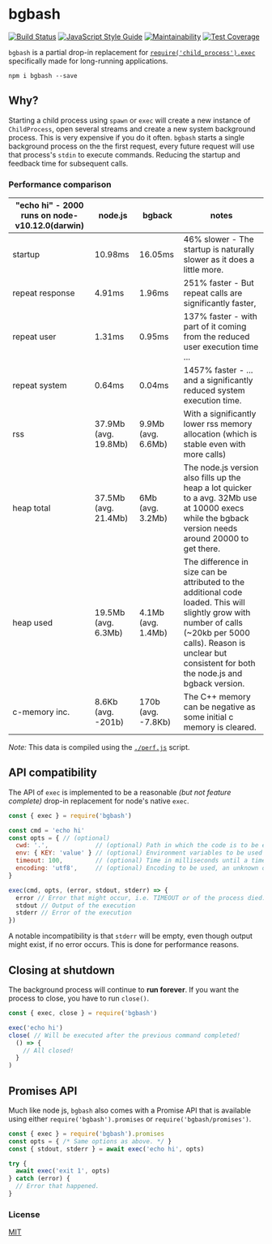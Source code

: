 # bgbash

[![Build Status](https://travis-ci.org/martinheidegger/bgbash.svg?branch=master)](https://travis-ci.org/martinheidegger/bgbash)
[![JavaScript Style Guide](https://img.shields.io/badge/code_style-standard-brightgreen.svg)](https://standardjs.com)
[![Maintainability](https://api.codeclimate.com/v1/badges/c1234051f29f448e3a40/maintainability)](https://codeclimate.com/github/martinheidegger/bgbash/maintainability)
[![Test Coverage](https://api.codeclimate.com/v1/badges/c1234051f29f448e3a40/test_coverage)](https://codeclimate.com/github/martinheidegger/bgbash/test_coverage)

`bgbash` is a partial drop-in replacement for [`require('child_process').exec`][exec] specifically made for long-running applications.

`npm i bgbash --save`

[exec]: https://nodejs.org/api/child_process.html#child_process_child_process_exec_command_options_callback

## Why?

Starting a child process using `spawn` or `exec` will create a new instance of `ChildProcess`, open several streams and create a new system background process. This is very expensive if you do it often. `bgbash` starts a single background process on the the first request, every future request will use that process's `stdin` to execute commands. Reducing the startup and feedback time for subsequent calls.

### Performance comparison

| "echo hi" - 2000 runs on node-v10.12.0(darwin) | node.js | bgback | notes |
|-----------------|---------|--------|---|
| startup         | 10.98ms | 16.05ms | 46% slower - The startup is naturally slower as it does a little more. |
| repeat response | 4.91ms | 1.96ms | 251% faster - But repeat calls are significantly faster, |
| repeat user     | 1.31ms | 0.95ms | 137% faster - with part of it coming from the reduced user execution time ... |
| repeat system   | 0.64ms | 0.04ms | 1457% faster - ... and a significantly reduced system execution time. |
| rss             | 37.9Mb (avg. 19.8Mb) | 9.9Mb (avg. 6.6Mb) | With a significantly lower rss memory allocation (which is stable even with more calls)  |
| heap total      | 37.5Mb (avg. 21.4Mb) | 6Mb (avg. 3.2Mb) | The node.js version also fills up the heap a lot quicker to a avg. 32Mb use at 10000 execs while the bgback version needs around 20000 to get there. |
| heap used       | 19.5Mb (avg. 6.3Mb) | 4.1Mb (avg. 1.4Mb) | The difference in size can be attributed to the additional code loaded.  This will slightly grow with number of calls (~20kb per 5000 calls). Reason is unclear but consistent for both the node.js and bgback version. |
| c-memory inc.   | 8.6Kb (avg. -201b) | 170b (avg. -7.8Kb) | The C++ memory can be negative as some initial c memory is cleared. |

_Note:_ This data is compiled using the [`./perf.js`](./perf.js) script.

## API compatibility

The API of `exec` is implemented to be a reasonable _(but not feature complete)_ drop-in replacement for node's native `exec`.

```javascript
const { exec } = require('bgbash')

const cmd = 'echo hi'
const opts = { // (optional)
  cwd: '.',             // (optional) Path in which the code is to be executed, defaults to `process.cwd()`.
  env: { KEY: 'value' } // (optional) Environment variables to be used for the execution.
  timeout: 100,         // (optional) Time in milliseconds until a timeout appear, defaults to `0` = no timeout.
  encoding: 'utf8',     // (optional) Encoding to be used, an unknown or `null` encoding returns a Buffer.
}

exec(cmd, opts, (error, stdout, stderr) => {
  error // Error that might occur, i.e. TIMEOUT or of the process died.
  stdout // Output of the execution
  stderr // Error of the execution
})
```

A notable incompatibility is that `stderr` will be empty, even though output might exist, if no error occurs.
This is done for performance reasons.

## Closing at shutdown

The background process will continue to **run forever**. If you want the process to close, you have to run `close()`.

```javascript
const { exec, close } = require('bgbash')

exec('echo hi')
close( // Will be executed after the previous command completed!
  () => {
    // All closed!
  }
)
```

## Promises API

Much like node js, `bgbash` also comes with a Promise API that is available using either `require('bgbash').promises`
or `require('bgbash/promises')`.

```javascript
const { exec } = require('bgbash').promises
const opts = { /* Same options as above. */ }
const { stdout, stderr } = await exec('echo hi', opts)

try {
  await exec('exit 1', opts)
} catch (error) {
  // Error that happened.
}
```

### License

[MIT](./LICENSE)
